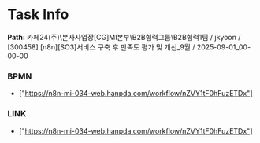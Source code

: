 # Task Info

**Path:** 카페24(주)\본사사업장\[CG]MI본부\B2B협력그룹\B2B협력1팀 / jkyoon / [300458] [n8n][SO3]서비스 구축 후 만족도 평가 및 개선_9월 / 2025-09-01_00-00-00

### BPMN
- ["https://n8n-mi-034-web.hanpda.com/workflow/nZVY1tF0hFuzETDx"]

### LINK
- ["https://n8n-mi-034-web.hanpda.com/workflow/nZVY1tF0hFuzETDx"]

